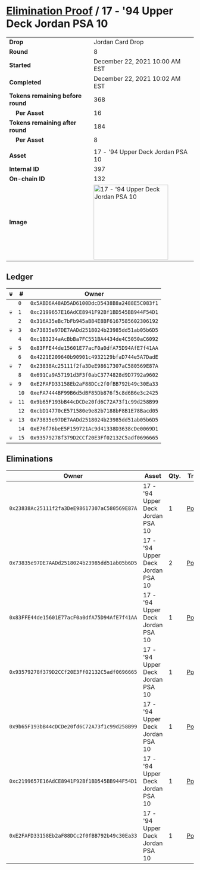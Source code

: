 # [Elimination Proof](./readme.md) / 17 - &#039;94 Upper Deck Jordan PSA 10

|||
|---|---|
| **Drop** | Jordan Card Drop |
| **Round** | 8 |
| **Started** | December 22, 2021 10:00 AM EST |
| **Completed** | December 22, 2021 10:02 AM EST |
| **Tokens remaining before round** | 368 |
| **&nbsp;&nbsp;&nbsp;&nbsp;Per Asset** | 16 |
| **Tokens remaining after round** | 184 |
| **&nbsp;&nbsp;&nbsp;&nbsp;Per Asset** | 8 |
| | |
| **Asset** | 17 - &#039;94 Upper Deck Jordan PSA 10 |
| **Internal ID** | 397 |
| **On-chain ID** | 132 |
| **Image** | <img src="https://tcdn.blokpax.com/95149d1f-6266-4cbf-8744-80764ce43144/e1b4473ed4ee25f09fe7fe9ef97cc614d091850859b81b5a0559826aba2f3c1d.jpg" height="200" alt="17 - &#039;94 Upper Deck Jordan PSA 10" /> |

## Ledger

| 💀 | # | Owner |
| --- | --- | --- |
|  | `0` | `0x5ABD6A48AD5AD6100DdcD5438B8a2488E5C083f1` |
| 💀 | `1` | `0xc2199657E16AdCE8941F92Bf1BD545BB944F54D1` |
|  | `2` | `0x316A35eBc7bFb945aB84E8BF6167585602306192` |
| 💀 | `3` | `0x73835e97DE7AADd2518024b23985dd51ab05b6D5` |
|  | `4` | `0xc1B3234aAcBbBa7FC551BA4434de4C5050aC6092` |
| 💀 | `5` | `0x83FFE44de15601E77acF0a0dfA75D94AfE7f41AA` |
|  | `6` | `0x4221E209640b90901c4932129bfaD744e5A7DadE` |
| 💀 | `7` | `0x23838Ac25111f2fa3DeE98617307aC580569E87A` |
|  | `8` | `0x691Ca9A57191d3F3f0abC3774828d9D7792a9602` |
| 💀 | `9` | `0xE2FAFD33158Eb2aF88DCc2f0fBB792b49c30Ea33` |
|  | `10` | `0xeFA7444BF99B6d5dBF85Db876f5c8d6B6e3c2425` |
| 💀 | `11` | `0x9b65F193bB44cDCDe20fd6C72A73f1c99d258B99` |
|  | `12` | `0xcbD14770cE571580e9e82b7188bF8B1E78Bacd05` |
| 💀 | `13` | `0x73835e97DE7AADd2518024b23985dd51ab05b6D5` |
|  | `14` | `0xE76f76beE5F159721Ac9d41338D3638cDe0069D1` |
| 💀 | `15` | `0x93579278f379D2CCf20E3Ff02132C5adf0696665` |


## Eliminations

| Owner | Asset | Qty. | Transaction |
| --- | --- | --- | --- |
| `0x23838Ac25111f2fa3DeE98617307aC580569E87A` | 17 - '94 Upper Deck Jordan PSA 10 | 1 | [Polygonscan](https://polygonscan.com/tx/0x5798d2c2a82b433ea06c8fe36df6ef11ada60c861c57a30b2013e9ac78ae4b3e) |
| `0x73835e97DE7AADd2518024b23985dd51ab05b6D5` | 17 - '94 Upper Deck Jordan PSA 10 | 2 | [Polygonscan](https://polygonscan.com/tx/0x9d87f62b6351f5837dfadf9400b1077da41e01fa1367526458a7dd828411013a) |
| `0x83FFE44de15601E77acF0a0dfA75D94AfE7f41AA` | 17 - '94 Upper Deck Jordan PSA 10 | 1 | [Polygonscan](https://polygonscan.com/tx/0xd691a7d4e958fd52570872f20de76191339fa5e3d5485c20760289ccf3cfeb18) |
| `0x93579278f379D2CCf20E3Ff02132C5adf0696665` | 17 - '94 Upper Deck Jordan PSA 10 | 1 | [Polygonscan](https://polygonscan.com/tx/0x809bcf041faf9af4acac3ebf884da30286dc5433056e8a7b37236eb02420e99d) |
| `0x9b65F193bB44cDCDe20fd6C72A73f1c99d258B99` | 17 - '94 Upper Deck Jordan PSA 10 | 1 | [Polygonscan](https://polygonscan.com/tx/0x09ff133c5ebd6ef640d645df2a5e8bf03c05e37f368fe30b86387f010d97d85d) |
| `0xc2199657E16AdCE8941F92Bf1BD545BB944F54D1` | 17 - '94 Upper Deck Jordan PSA 10 | 1 | [Polygonscan](https://polygonscan.com/tx/0x21b38a788f6419fe8483b214fe9b4df81961a98649a8ed11f98cb015befdf975) |
| `0xE2FAFD33158Eb2aF88DCc2f0fBB792b49c30Ea33` | 17 - '94 Upper Deck Jordan PSA 10 | 1 | [Polygonscan](https://polygonscan.com/tx/0xace8c1b33c711a57e81046ccab2701251a770bc4cf3f1a8e15969c3f8921bc4a) |
